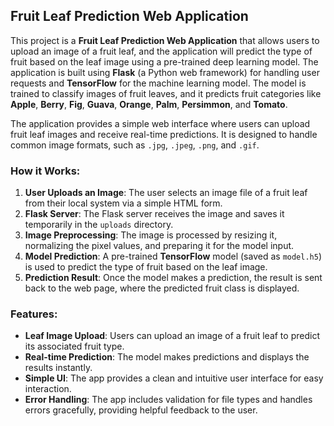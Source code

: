 ## Fruit Leaf Prediction Web Application

This project is a **Fruit Leaf Prediction Web Application** that allows users to upload an image of a fruit leaf, and the application will predict the type of fruit based on the leaf image using a pre-trained deep learning model. The application is built using **Flask** (a Python web framework) for handling user requests and **TensorFlow** for the machine learning model. The model is trained to classify images of fruit leaves, and it predicts fruit categories like **Apple**, **Berry**, **Fig**, **Guava**, **Orange**, **Palm**, **Persimmon**, and **Tomato**.

The application provides a simple web interface where users can upload fruit leaf images and receive real-time predictions. It is designed to handle common image formats, such as `.jpg`, `.jpeg`, `.png`, and `.gif`.

### How it Works:
1. **User Uploads an Image**: The user selects an image file of a fruit leaf from their local system via a simple HTML form.
2. **Flask Server**: The Flask server receives the image and saves it temporarily in the `uploads` directory.
3. **Image Preprocessing**: The image is processed by resizing it, normalizing the pixel values, and preparing it for the model input.
4. **Model Prediction**: A pre-trained **TensorFlow** model (saved as `model.h5`) is used to predict the type of fruit based on the leaf image.
5. **Prediction Result**: Once the model makes a prediction, the result is sent back to the web page, where the predicted fruit class is displayed.

### Features:
- **Leaf Image Upload**: Users can upload an image of a fruit leaf to predict its associated fruit type.
- **Real-time Prediction**: The model makes predictions and displays the results instantly.
- **Simple UI**: The app provides a clean and intuitive user interface for easy interaction.
- **Error Handling**: The app includes validation for file types and handles errors gracefully, providing helpful feedback to the user.

